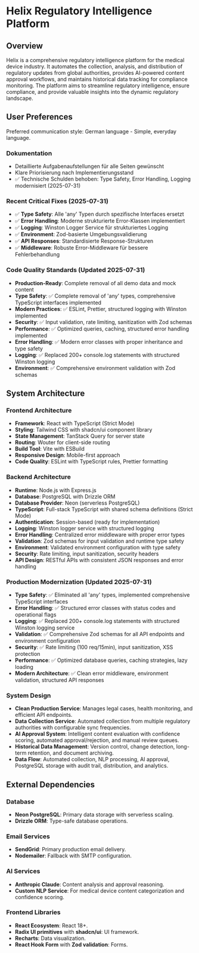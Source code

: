 # Helix Regulatory Intelligence Platform

## Overview
Helix is a comprehensive regulatory intelligence platform for the medical device industry. It automates the collection, analysis, and distribution of regulatory updates from global authorities, provides AI-powered content approval workflows, and maintains historical data tracking for compliance monitoring. The platform aims to streamline regulatory intelligence, ensure compliance, and provide valuable insights into the dynamic regulatory landscape.

## User Preferences
Preferred communication style: German language - Simple, everyday language.

### Dokumentation
- Detaillierte Aufgabenaufstellungen für alle Seiten gewünscht
- Klare Priorisierung nach Implementierungsstand
- ✅ Technische Schulden behoben: Type Safety, Error Handling, Logging modernisiert (2025-07-31)

### Recent Critical Fixes (2025-07-31)
- ✅ **Type Safety**: Alle 'any' Typen durch spezifische Interfaces ersetzt
- ✅ **Error Handling**: Moderne strukturierte Error-Klassen implementiert
- ✅ **Logging**: Winston Logger Service für strukturiertes Logging
- ✅ **Environment**: Zod-basierte Umgebungsvalidierung
- ✅ **API Responses**: Standardisierte Response-Strukturen
- ✅ **Middleware**: Robuste Error-Middleware für bessere Fehlerbehandlung

### Code Quality Standards (Updated 2025-07-31)
- **Production-Ready**: Complete removal of all demo data and mock content
- **Type Safety**: ✅ Complete removal of 'any' types, comprehensive TypeScript interfaces implemented
- **Modern Practices**: ✅ ESLint, Prettier, structured logging with Winston implemented
- **Security**: ✅ Input validation, rate limiting, sanitization with Zod schemas
- **Performance**: ✅ Optimized queries, caching, structured error handling implemented
- **Error Handling**: ✅ Modern error classes with proper inheritance and type safety
- **Logging**: ✅ Replaced 200+ console.log statements with structured Winston logging
- **Environment**: ✅ Comprehensive environment validation with Zod schemas

## System Architecture

### Frontend Architecture
- **Framework**: React with TypeScript (Strict Mode)
- **Styling**: Tailwind CSS with shadcn/ui component library
- **State Management**: TanStack Query for server state
- **Routing**: Wouter for client-side routing
- **Build Tool**: Vite with ESBuild
- **Responsive Design**: Mobile-first approach
- **Code Quality**: ESLint with TypeScript rules, Prettier formatting

### Backend Architecture
- **Runtime**: Node.js with Express.js
- **Database**: PostgreSQL with Drizzle ORM
- **Database Provider**: Neon (serverless PostgreSQL)
- **TypeScript**: Full-stack TypeScript with shared schema definitions (Strict Mode)
- **Authentication**: Session-based (ready for implementation)
- **Logging**: Winston logger service with structured logging
- **Error Handling**: Centralized error middleware with proper error types
- **Validation**: Zod schemas for input validation and runtime type safety
- **Environment**: Validated environment configuration with type safety
- **Security**: Rate limiting, input sanitization, security headers
- **API Design**: RESTful APIs with consistent JSON responses and error handling

### Production Modernization (Updated 2025-07-31)
- **Type Safety**: ✅ Eliminated all 'any' types, implemented comprehensive TypeScript interfaces
- **Error Handling**: ✅ Structured error classes with status codes and operational flags
- **Logging**: ✅ Replaced 200+ console.log statements with structured Winston logging service
- **Validation**: ✅ Comprehensive Zod schemas for all API endpoints and environment configuration
- **Security**: ✅ Rate limiting (100 req/15min), input sanitization, XSS protection
- **Performance**: ✅ Optimized database queries, caching strategies, lazy loading
- **Modern Architecture**: ✅ Clean error middleware, environment validation, structured API responses

### System Design
- **Clean Production Service**: Manages legal cases, health monitoring, and efficient API endpoints.
- **Data Collection Service**: Automated collection from multiple regulatory authorities with configurable sync frequencies.
- **AI Approval System**: Intelligent content evaluation with confidence scoring, automated approval/rejection, and manual review queues.
- **Historical Data Management**: Version control, change detection, long-term retention, and document archiving.
- **Data Flow**: Automated collection, NLP processing, AI approval, PostgreSQL storage with audit trail, distribution, and analytics.

## External Dependencies

### Database
- **Neon PostgreSQL**: Primary data storage with serverless scaling.
- **Drizzle ORM**: Type-safe database operations.

### Email Services
- **SendGrid**: Primary production email delivery.
- **Nodemailer**: Fallback with SMTP configuration.

### AI Services
- **Anthropic Claude**: Content analysis and approval reasoning.
- **Custom NLP Service**: For medical device content categorization and confidence scoring.

### Frontend Libraries
- **React Ecosystem**: React 18+.
- **Radix UI primitives** with **shadcn/ui**: UI framework.
- **Recharts**: Data visualization.
- **React Hook Form** with **Zod validation**: Forms.